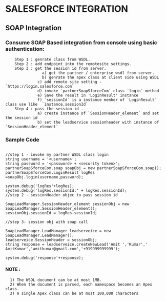 # SALESFORCE INTEGRATION

## SOAP Integration

### Consume SOAP Based integration from console using basic authentication:
		Step 1 : genrate class from WSDL.
		Step 2 : add endpoint into the remotesite settings.
		Step 3 : get the session id from server.
              		a) get the partner / enterprise wsdl from server.
              		b) genrate the apex class at client side using WSDL
                  c) add remote site setting - `https://login.salesforce.com`
                  d) invoke `partnerSoapSforceCom` class `login` method 
                  e) Save the result in 'LoginResult' instance
                  f) `sessionId` is a instance member of `LoginResult` class use like  `instance.sessionId`
		Step 4 : pass the session id .
                  a) create instance of `SessionHeader_element` and set the session id
                  b) set the leadservice sessionheader with instance of `SessionHeader_element`

### Sample Code

```Apex 

//step 1 - invoke my partner WSDL class login
string username = '<username>';
string password = '<password> + <security token>';
partnerSoapSforceCom.soap soapObj = new partnerSoapSforceCom.soap();
partnerSoapSforceCom.LoginResult logRes =soapObj.login(username,password);

system.debug('logRes'+logRes);
system.debug('logRes.sessionId:' + logRes.sessionId);
//step 2 - sessionHeader objec to pass session id

SoapLeadManager.SessionHeader_element sessionObj = new SoapLeadManager.SessionHeader_element();
sessionObj.sessionId = logRes.sessionId;

//step 3- session obj with soap call

SoapLeadManager.LeadManager leadserveice = new SoapLeadManager.LeadManager();
leadserveice.SessionHeader = sessionObj;
string response = leadserveice.createNewLead('Amit ','Kumar',' AmitKumar','amitkumar@gmail.com','+919999999999');

system.debug('response'+response);

```

#### NOTE : 
      1) The WSDL document can be at most 1MB.
      2) When the document is parsed, each namespace becomes an Apex class.
      3) A single Apex class can be at most 100,000 characters
